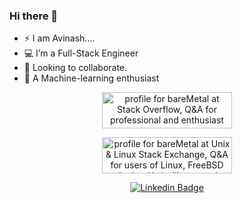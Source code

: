 <!-- <img src="https://github.com/CodeChari/CodeChari/blob/master/banner_1.gif"> -->

### Hi there 👋


<!--
**CodeChari/CodeChari** is a ✨ _special_ ✨ repository because its `README.md` (this file) appears on your GitHub profile.
-->

- ⚡ I am Avinash....
- 💻  I’m a Full-Stack Engineer
- 👯  Looking to collaborate.
- 🔭  A Machine-learning enthusiast
  
 <!--  <img src = "https://github-readme-stats.vercel.app/api?username=avinasx&show_icons=true&theme=radical&line_height=27"> -->
 <!-- <img src = "https://github-readme-stats.vercel.app/api/top-langs/?username=avinasx&hide=css,html&theme=tokyonight"> -->
  
  <div align="center">
<a href="https://stackoverflow.com/users/7338187/baremetal" targe="_blank"><img src="https://stackoverflow.com/users/flair/7338187.png?theme=dark" width="208" height="58" alt="profile for bareMetal at Stack Overflow, Q&amp;A for professional and enthusiast programmers" title="profile for bareMetal at Stack Overflow, Q&amp;A for professional and enthusiast programmers"></a>

  <a href="https://unix.stackexchange.com/users/275556/baremetal" targe="_blank"><img src="https://unix.stackexchange.com/users/flair/275556.png?theme=dark" width="208" height="58" alt="profile for bareMetal at Unix &amp; Linux Stack Exchange, Q&amp;A for users of Linux, FreeBSD and other Un*x-like operating systems" title="profile for bareMetal at Unix &amp; Linux Stack Exchange, Q&amp;A for users of Linux, FreeBSD and other Un*x-like operating systems"></a>
</div>

  
<div align="center">
<!--
[![Twitter Badge](https://img.shields.io/badge/-@nklmarch17-1ca0f1?style=flat-square&labelColor=1ca0f1&logo=twitter&logoColor=white&link=https://twitter.com/Avinymous)](https://twitter.com/nklmarch17) 
-->

[![Linkedin Badge](https://img.shields.io/badge/-avinash-blue?style=flat-square&logo=Linkedin&logoColor=white&link=https://www.linkedin.com/in/avinash-kumar-shudhanshu-3aa13327/)](https://www.linkedin.com/in/avinash-kumar-shudhanshu-3aa13327/)
<!--
[![Medium Badge](https://img.shields.io/badge/-@nerdynikhil-03a57a?style=flat-square&labelColor=000000&logo=Medium&link=https://medium.com/@nerdynikhil/)](https://medium.com/@nerdynikhil)
-->

</div>



